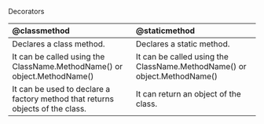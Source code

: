 
Decorators

| @classmethod                                                                  | @staticmethod                                                               | 
|:------------------------------------------------------------------------------|:----------------------------------------------------------------------------|
| Declares a class method.                                                      | Declares a static method.                                                   |
| It can be called using the  ClassName.MethodName()  or  object.MethodName()   | It can be called using the  ClassName.MethodName()  or  object.MethodName() |
| It can be used to declare a factory method that returns objects of the class. | It can return an object of the class.                                       |
